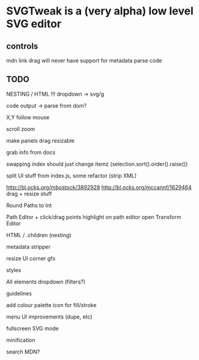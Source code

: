 SVGTweak is a (very alpha) low level SVG editor
====

controls
----

mdn link
drag
will never have support for metadata
parse code

TODO
----

NESTING / HTML !!!
dropdown -> svg/g

code output -> parse from dom?

X,Y follow mouse

scroll zoom

make panels drag resizable

grab info from docs

swapping index should just change itemz (selection.sort().order().raise())

split UI stuff from index.js, some refactor (strip XML)

http://bl.ocks.org/mbostock/3892928
http://bl.ocks.org/mccannf/1629464
drag + resize stuff

Round Paths to Int

Path Editor + click/drag points highlight on path editor open
Transform Editor

HTML / .children (nesting)

metadata stripper

resize UI corner gfx

styles

All elements dropdown (filters?)

guidelines

add colour palette icon for fill/stroke

menu UI improvements (dupe, etc)

fullscreen SVG mode

minification

search MDN?
